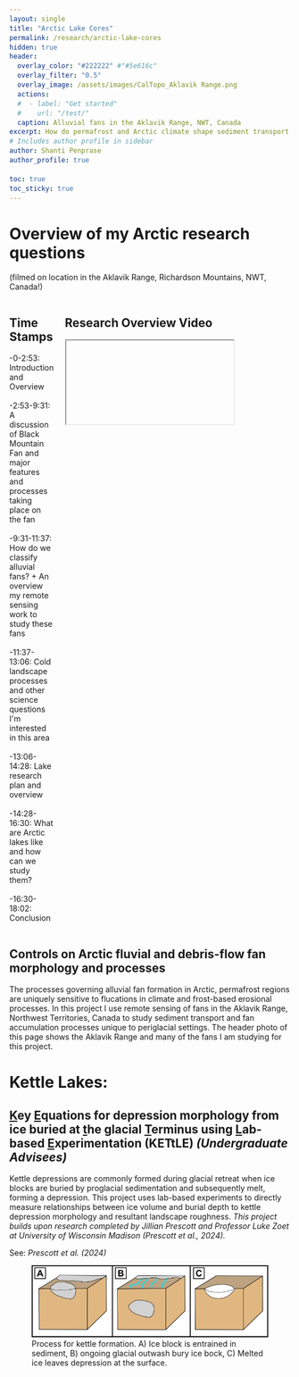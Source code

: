 ```yaml
---
layout: single
title: "Arctic Lake Cores"
permalink: /research/arctic-lake-cores
hidden: true
header:
  overlay_color: "#222222" #"#5e616c"
  overlay_filter: "0.5"
  overlay_image: /assets/images/CalTopo_Aklavik Range.png
  actions:
  #  - label: "Get started"
  #    url: "/test/"
  caption: Alluvial fans in the Aklavik Range, NWT, Canada
excerpt: How do permafrost and Arctic climate shape sediment transport in alluvial fans? <br>This project seeks to understand the unique processes of Arctic fans using remote sensing of alluvial fans in the Richardson and Mackenzie Mountains in Canada.
# Includes author profile in sidebar
author: Shanti Penprase
author_profile: true

toc: true
toc_sticky: true    
---
```


# Overview of my Arctic research questions 
(filmed on location in the Aklavik Range, Richardson Mountains, NWT, Canada!)
<div style="display: flex; gap: 20px;">

  <div style="flex: 1;">
    <!-- Time Stamps -->
    <h2>Time Stamps</h2>
    <p>-0-2:53: Introduction and Overview <br><br>-2:53-9:31: A discussion of Black Mountain Fan and major features and processes taking place on the fan <br><br>-9:31-11:37: How do we classify alluvial fans? + An overview my remote sensing work to study these fans <br><br>-11:37-13:06: Cold landscape processes and other science questions I'm interested in this area<br><br>-13:06-14:28: Lake research plan and overview<br><br>-14:28-16:30: What are Arctic lakes like and how can we study them?<br><br>-16:30-18:02: Conclusion</p>
  </div>

  <div style="flex: 1;">
    <!-- Overview Video -->
    <h2>Research Overview Video</h2>
    <p><div style="width: 700px; max-width: 100%; margin: auto;">
<iframe>
src="https://www.youtube.com/embed/yLqooQr2xmM"
style="width:100%; height: 500px;"
frameborder="0"
allowfullscreen
</iframe>
</div></p>
  </div>

</div>


## Controls on Arctic fluvial and debris-flow fan morphology and processes
The processes governing alluvial fan formation in Arctic, permafrost regions are uniquely sensitive to flucations in climate and frost-based erosional processes. In this project I use remote sensing of fans in the Aklavik Range, Northwest Territories, Canada to study sediment transport and fan accumulation processes unique to periglacial settings. The header photo of this page shows the Aklavik Range and many of the fans I am studying for this project.

# Kettle Lakes:
## <u>K</u>ey <u>E</u>quations for depression morphology from ice buried at <u>t</u>he glacial <u>T</u>erminus using <u>L</u>ab-based <u>E</u>xperimentation (KETtLE) <i>(Undergraduate Advisees)</i>

Kettle depressions are commonly formed during glacial retreat when ice blocks are buried by proglacial sedimentation and subsequently melt, forming a depression. This project uses lab-based experiments to directly measure relationships between ice volume and burial depth to kettle depression morphology and resultant landscape roughness. <i>This project builds upon research completed by Jillian Prescott and Professor Luke Zoet at University of Wisconsin Madison (Prescott et al., 2024).</i> 

See: <i>Prescott et al. (2024)</i>

<figure class="single">
	<img src="/assets/images/Kettle Formation Diagram_only kettles.png">
	<figcaption> Process for kettle formation. A) Ice block is entrained in sediment, B) ongoing glacial outwash bury ice bock, C) Melted ice leaves depression at the surface. </figcaption>
</figure>


